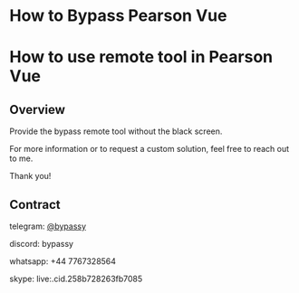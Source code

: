 # How to Bypass Pearson Vue

# How to use remote tool in Pearson Vue

## Overview

Provide the bypass remote tool without the black screen.

For more information or to request a custom solution, feel free to reach out to me.

Thank you!

## Contract

telegram: [@bypassy](https://t.me/bypassy)

discord: bypassy

whatsapp: +44 7767328564

skype: live:.cid.258b728263fb7085


